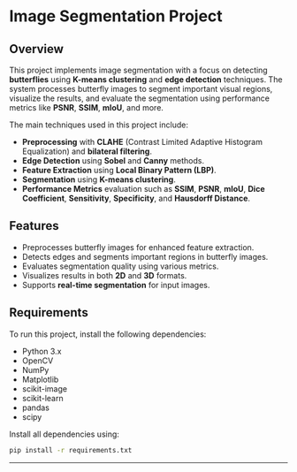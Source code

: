 
# Image Segmentation Project

## Overview

This project implements image segmentation with a focus on detecting **butterflies** using **K-means clustering** and **edge detection** techniques. The system processes butterfly images to segment important visual regions, visualize the results, and evaluate the segmentation using performance metrics like **PSNR**, **SSIM**, **mIoU**, and more.

The main techniques used in this project include:

* **Preprocessing** with **CLAHE** (Contrast Limited Adaptive Histogram Equalization) and **bilateral filtering**.
* **Edge Detection** using **Sobel** and **Canny** methods.
* **Feature Extraction** using **Local Binary Pattern (LBP)**.
* **Segmentation** using **K-means clustering**.
* **Performance Metrics** evaluation such as **SSIM**, **PSNR**, **mIoU**, **Dice Coefficient**, **Sensitivity**, **Specificity**, and **Hausdorff Distance**.

## Features

* Preprocesses butterfly images for enhanced feature extraction.
* Detects edges and segments important regions in butterfly images.
* Evaluates segmentation quality using various metrics.
* Visualizes results in both **2D** and **3D** formats.
* Supports **real-time segmentation** for input images.

## Requirements

To run this project, install the following dependencies:

* Python 3.x
* OpenCV
* NumPy
* Matplotlib
* scikit-image
* scikit-learn
* pandas
* scipy

Install all dependencies using:

```bash
pip install -r requirements.txt
```

---
